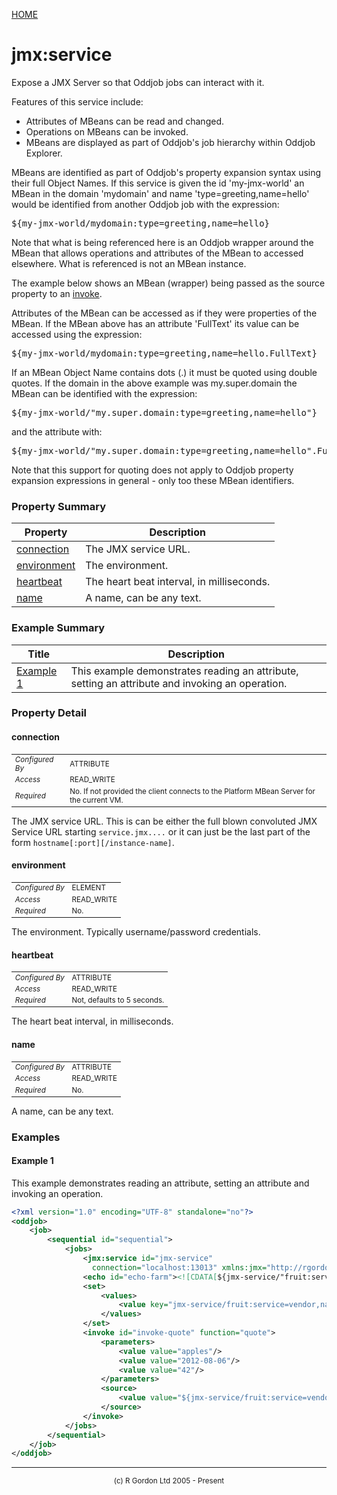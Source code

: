 [HOME](../../../README.md)
# jmx:service

Expose a JMX Server so that Oddjob jobs
can interact with it.


Features of this service include:

- Attributes of MBeans can be read and changed.
- Operations on MBeans can be invoked.
- MBeans are displayed as part of Oddjob's job hierarchy within Oddjob Explorer.


MBeans are identified as part of Oddjob's property expansion
syntax using their full Object Names. If this service is given
the id 'my-jmx-world' an MBean in the domain 'mydomain' and name
'type=greeting,name=hello' would be identified from another Oddjob
job with the expression:

<pre>
${my-jmx-world/mydomain:type=greeting,name=hello}
</pre>

Note that what is being referenced here is an Oddjob wrapper around
the MBean that allows operations and attributes of the MBean to accessed
elsewhere. What is referenced is not an MBean instance.


The example below shows an MBean (wrapper) being passed as the source
property to an [invoke](../../../org/oddjob/script/InvokeJob.md).


Attributes of the MBean can be accessed as if they were properties of
the MBean. If the MBean above has an attribute 'FullText' its value
can be accessed using the expression:

<pre>
${my-jmx-world/mydomain:type=greeting,name=hello.FullText}
</pre>

If an MBean Object Name contains dots (.) it must be quoted using double
quotes. If the domain in the above example was my.super.domain the
MBean can be identified with the expression:

<pre>
${my-jmx-world/"my.super.domain:type=greeting,name=hello"}
</pre>

and the attribute with:

<pre>
${my-jmx-world/"my.super.domain:type=greeting,name=hello".FullText}
</pre>

Note that this support for quoting does not apply to Oddjob property
expansion expressions in general - only too these MBean identifiers.

### Property Summary

| Property | Description |
| -------- | ----------- |
| [connection](#propertyconnection) | The JMX service URL. | 
| [environment](#propertyenvironment) | The environment. | 
| [heartbeat](#propertyheartbeat) | The heart beat interval, in milliseconds. | 
| [name](#propertyname) | A name, can be any text. | 


### Example Summary

| Title | Description |
| ----- | ----------- |
| [Example 1](#example1) | This example demonstrates reading an attribute, setting an attribute and invoking an operation. |


### Property Detail
#### connection <a name="propertyconnection"></a>

<table style='font-size:smaller'>
      <tr><td><i>Configured By</i></td><td>ATTRIBUTE</td></tr>
      <tr><td><i>Access</i></td><td>READ_WRITE</td></tr>
      <tr><td><i>Required</i></td><td>No. If not provided the client connects to the Platform 
 MBean Server for the current VM.</td></tr>
</table>

The JMX service URL. This is can be either
the full blown convoluted JMX Service URL starting
<code>service.jmx....</code> or it can just be the last part of the
form <code>hostname[:port][/instance-name]</code>.

#### environment <a name="propertyenvironment"></a>

<table style='font-size:smaller'>
      <tr><td><i>Configured By</i></td><td>ELEMENT</td></tr>
      <tr><td><i>Access</i></td><td>READ_WRITE</td></tr>
      <tr><td><i>Required</i></td><td>No.</td></tr>
</table>

The environment. Typically username/password
credentials.

#### heartbeat <a name="propertyheartbeat"></a>

<table style='font-size:smaller'>
      <tr><td><i>Configured By</i></td><td>ATTRIBUTE</td></tr>
      <tr><td><i>Access</i></td><td>READ_WRITE</td></tr>
      <tr><td><i>Required</i></td><td>Not, defaults to 5 seconds.</td></tr>
</table>

The heart beat interval, in milliseconds.

#### name <a name="propertyname"></a>

<table style='font-size:smaller'>
      <tr><td><i>Configured By</i></td><td>ATTRIBUTE</td></tr>
      <tr><td><i>Access</i></td><td>READ_WRITE</td></tr>
      <tr><td><i>Required</i></td><td>No.</td></tr>
</table>

A name, can be any text.


### Examples
#### Example 1 <a name="example1"></a>

This example demonstrates reading an attribute, setting an attribute
and invoking an operation.

```xml
<?xml version="1.0" encoding="UTF-8" standalone="no"?>
<oddjob>
    <job>
        <sequential id="sequential">
            <jobs>
                <jmx:service id="jmx-service" 
                  connection="localhost:13013" xmlns:jmx="http://rgordon.co.uk/oddjob/jmx"/>
                <echo id="echo-farm"><![CDATA[${jmx-service/"fruit:service=vendor,name=Pickles".Farm}]]></echo>
                <set>
                    <values>
                        <value key="jmx-service/fruit:service=vendor,name=Pickles.Rating" value="4.2"/>
                    </values>
                </set>
                <invoke id="invoke-quote" function="quote">
                    <parameters>
                        <value value="apples"/>
                        <value value="2012-08-06"/>
                        <value value="42"/>
                    </parameters>
                    <source>
                        <value value="${jmx-service/fruit:service=vendor,name=Pickles}"/>
                    </source>
                </invoke>
            </jobs>
        </sequential>
    </job>
</oddjob>
```



-----------------------

<div style='font-size: smaller; text-align: center;'>(c) R Gordon Ltd 2005 - Present</div>
